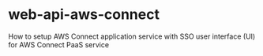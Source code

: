 # web-api-aws-connect
How to setup AWS Connect application service with SSO user interface (UI) for AWS Connect PaaS service
